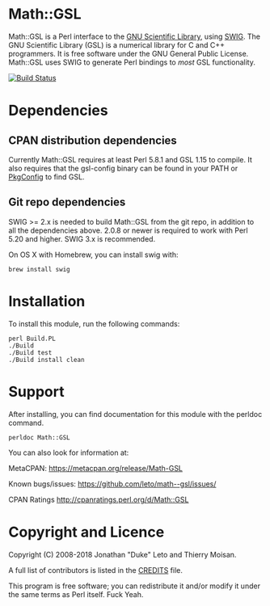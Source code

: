 # Math::GSL

Math::GSL is a Perl interface to the [GNU Scientific Library](http://www.gnu.org/software/gsl/), using [SWIG](http://swig.org).  The GNU
Scientific Library (GSL) is a numerical library for C and C++ programmers. It
is free software under the GNU General Public License.  Math::GSL uses SWIG to
generate Perl bindings to *most* GSL functionality.

[![Build Status](https://secure.travis-ci.org/leto/math--gsl.png)](http://travis-ci.org/leto/math--gsl)

# Dependencies

## CPAN distribution dependencies

Currently Math::GSL requires at least Perl 5.8.1 and GSL 1.15 to compile. It
also requires that the gsl-config binary can be found in your PATH or [PkgConfig](http://metacpan.org/release/PkgConfig/) to find GSL.


## Git repo dependencies

SWIG >= 2.x is needed to build Math::GSL from the git repo, in addition to all
the dependencies above. 2.0.8 or newer is required to work with Perl 5.20 and
higher. SWIG 3.x is recommended.

On OS X with Homebrew, you can install swig with:

    brew install swig

# Installation

To install this module, run the following commands:

    perl Build.PL
    ./Build
    ./Build test
    ./Build install clean

# Support

After installing, you can find documentation for this module with the
perldoc command.

    perldoc Math::GSL

You can also look for information at:

MetaCPAN: https://metacpan.org/release/Math-GSL

Known bugs/issues: https://github.com/leto/math--gsl/issues/

CPAN Ratings http://cpanratings.perl.org/d/Math::GSL


# Copyright and Licence

Copyright (C) 2008-2018 Jonathan "Duke" Leto and Thierry Moisan.

A full list of contributors is listed in the [CREDITS](https://github.com/leto/math--gsl/blob/master/CREDITS) file.

This program is free software; you can redistribute it and/or modify it
under the same terms as Perl itself. Fuck Yeah.
